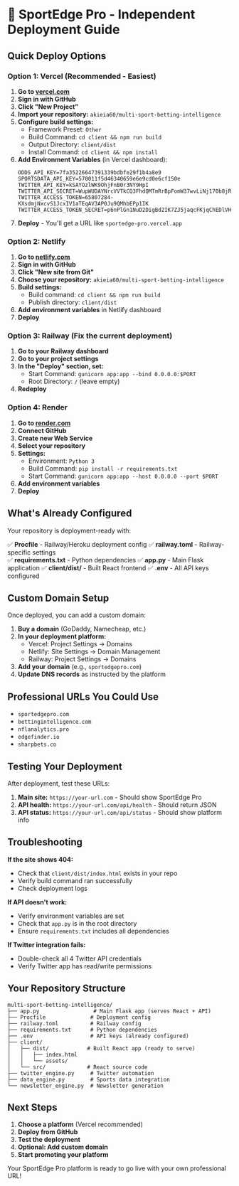 # 🚀 SportEdge Pro - Independent Deployment Guide

## Quick Deploy Options

### Option 1: Vercel (Recommended - Easiest)

1. **Go to [vercel.com](https://vercel.com)**
2. **Sign in with GitHub**
3. **Click "New Project"**
4. **Import your repository:** `akieia60/multi-sport-betting-intelligence`
5. **Configure build settings:**
   - Framework Preset: `Other`
   - Build Command: `cd client && npm run build`
   - Output Directory: `client/dist`
   - Install Command: `cd client && npm install`
6. **Add Environment Variables** (in Vercel dashboard):
   ```
   ODDS_API_KEY=7fa35226647391339bdbfe29f1b4a8e9
   SPORTSDATA_API_KEY=570011f5d46340659e6e9cd0e6cf150e
   TWITTER_API_KEY=kSAYOzlWK9OhjFnB0r3NY9HpI
   TWITTER_API_SECRET=WupWUDAYNrcVVTkCQ3FhdQMTmRrBpFomW37wvLiNj170b8jRIB
   TWITTER_ACCESS_TOKEN=65807284-KXsdmjNxcvS1JcxIV1aTEqAV3AP0Ju9QMhbEPp1IK
   TWITTER_ACCESS_TOKEN_SECRET=p6nPlGn1NuD2DigBd2IK7ZJ5jaqcFKjqChEDlVHVYXGwi
   ```
7. **Deploy** - You'll get a URL like `sportedge-pro.vercel.app`

### Option 2: Netlify

1. **Go to [netlify.com](https://netlify.com)**
2. **Sign in with GitHub**
3. **Click "New site from Git"**
4. **Choose your repository:** `akieia60/multi-sport-betting-intelligence`
5. **Build settings:**
   - Build command: `cd client && npm run build`
   - Publish directory: `client/dist`
6. **Add environment variables** in Netlify dashboard
7. **Deploy**

### Option 3: Railway (Fix the current deployment)

1. **Go to your Railway dashboard**
2. **Go to your project settings**
3. **In the "Deploy" section, set:**
   - Start Command: `gunicorn app:app --bind 0.0.0.0:$PORT`
   - Root Directory: `/` (leave empty)
4. **Redeploy**

### Option 4: Render

1. **Go to [render.com](https://render.com)**
2. **Connect GitHub**
3. **Create new Web Service**
4. **Select your repository**
5. **Settings:**
   - Environment: `Python 3`
   - Build Command: `pip install -r requirements.txt`
   - Start Command: `gunicorn app:app --host 0.0.0.0 --port $PORT`
6. **Add environment variables**
7. **Deploy**

## What's Already Configured

Your repository is deployment-ready with:

✅ **Procfile** - Railway/Heroku deployment config
✅ **railway.toml** - Railway-specific settings  
✅ **requirements.txt** - Python dependencies
✅ **app.py** - Main Flask application
✅ **client/dist/** - Built React frontend
✅ **.env** - All API keys configured

## Custom Domain Setup

Once deployed, you can add a custom domain:

1. **Buy a domain** (GoDaddy, Namecheap, etc.)
2. **In your deployment platform:**
   - Vercel: Project Settings → Domains
   - Netlify: Site Settings → Domain Management
   - Railway: Project Settings → Domains
3. **Add your domain** (e.g., `sportedgepro.com`)
4. **Update DNS records** as instructed by the platform

## Professional URLs You Could Use

- `sportedgepro.com`
- `bettingintelligence.com` 
- `nflanalytics.pro`
- `edgefinder.io`
- `sharpbets.co`

## Testing Your Deployment

After deployment, test these URLs:

1. **Main site:** `https://your-url.com` - Should show SportEdge Pro
2. **API health:** `https://your-url.com/api/health` - Should return JSON
3. **API status:** `https://your-url.com/api/status` - Should show platform info

## Troubleshooting

**If the site shows 404:**
- Check that `client/dist/index.html` exists in your repo
- Verify build command ran successfully
- Check deployment logs

**If API doesn't work:**
- Verify environment variables are set
- Check that `app.py` is in the root directory
- Ensure `requirements.txt` includes all dependencies

**If Twitter integration fails:**
- Double-check all 4 Twitter API credentials
- Verify Twitter app has read/write permissions

## Your Repository Structure

```
multi-sport-betting-intelligence/
├── app.py                 # Main Flask app (serves React + API)
├── Procfile              # Deployment config
├── railway.toml          # Railway config
├── requirements.txt      # Python dependencies
├── .env                  # API keys (already configured)
├── client/
│   ├── dist/            # Built React app (ready to serve)
│   │   ├── index.html
│   │   └── assets/
│   └── src/             # React source code
├── twitter_engine.py     # Twitter automation
├── data_engine.py        # Sports data integration
└── newsletter_engine.py  # Newsletter generation
```

## Next Steps

1. **Choose a platform** (Vercel recommended)
2. **Deploy from GitHub**
3. **Test the deployment**
4. **Optional: Add custom domain**
5. **Start promoting your platform**

Your SportEdge Pro platform is ready to go live with your own professional URL!
